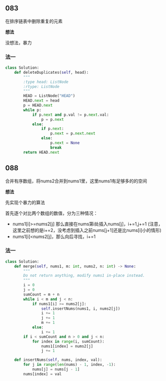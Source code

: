 ## 083

在排序链表中删除重复的元素

**想法**

没想法，暴力

### 法一

```py
class Solution:
    def deleteDuplicates(self, head):
        """
        :type head: ListNode
        :rtype: ListNode
        """
        HEAD = ListNode("HEAD")
        HEAD.next = head
        p = HEAD.next
        while p:
            if p.next and p.val != p.next.val:
                p = p.next
            else:
                if p.next:
                    p.next = p.next.next
                else:
                    p.next = None
                    break
        return HEAD.next
```

## 088

合并有序数组，将nums2合并到nums1里，这里nums1有足够多的的空间

**想法**

先实现个暴力的算法

首先逐个对比两个数组的数值，分为三种情况：

* nums1[i]>=nums2[j] 那么直接在nums第i处插入nums[j]，i+=1,j+=1  (注意，这里之前想的是i+=2，没考虑到插入之前nums[j+1]还是比nums[i]小的情形)
* nums1[i]<nums2[j]，那么向后寻找，i+=1

### 法一

```py
class Solution:
    def merge(self, nums1, m: int, nums2, n: int) -> None:
        """
        Do not return anything, modify nums1 in-place instead.
        """
        i = 0
        j = 0
        sumCount = m + n
        while i < m and j < n:
            if nums1[i] >= nums2[j]:
                self.insertNums(nums1, i, nums2[j])
                i += 1
                j += 1
                m += 1
            else:
                i += 1
        if i < sumCount and n > 0 and j < n:
            for index in range(i, sumCount):
                nums1[index] = nums2[j]
                j += 1

    def insertNums(self, nums, index, val):
        for j in range(len(nums) - 1, index, -1):
            nums[j] = nums[j - 1]
        nums[index] = val
```

